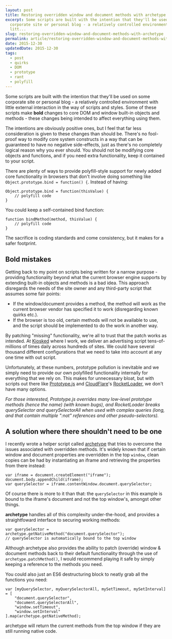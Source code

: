 ```yaml
---
layout: post
title: Restoring overridden window and document methods with archetype
excerpt: Some scripts are built with the intention that they'll be used on some
  corporate site or personal blog - a relatively controlled environment with
  litt...
slug: restoring-overridden-window-and-document-methods-with-archetype
permalink: article/restoring-overridden-window-and-document-methods-with-archetype/index.html
date: 2015-12-30
updatedDate: 2015-12-30
tags:
  - post
  - quirks
  - DOM
  - prototype
  - rant
  - polyfill
---
```


Some scripts are built with the intention that they'll be used on some corporate site or personal blog - a relatively controlled environment with little external interaction in the way of scripts and styles. Some of these scripts make **bold** changes to core DOM and window built-in objects and methods - these changes being intended to affect everything using them.

The intentions are obviously positive ones, but I feel that far less consideration is given to these changes than should be. There's no fool-proof way to modify core system constructs in a way that can be guaranteed to have no negative side-effects, just as there's no completely logical reason why you ever should. You should not be modifying core objects and functions, and if you need extra functionality, keep it contained to your script.

There are plenty of ways to provide polyfill-style support for newly added core functionality in browsers that don't involve doing something like `Object.prototype.bind = function() {`. Instead of having:

```
Object.prototype.bind = function(thisValue) {
	// polyfill code
}
```

You could keep a self-contained bind function:

```
function bindMethod(method, thisValue) {
	// polyfill code
}
```

The sacrifice is coding standards and come consistency, but it makes for a safer footprint.

## Bold mistakes

Getting back to my point on scripts being written for a narrow purpose - providing functionality beyond what the current browser engine supports by extending built-in objects and methods is a bad idea. This approach disregards the needs of the site owner and any third-party script that assumes some fair points:

 * If the window/document provides a method, the method will work as the current browser vendor has specified it to work (disregarding known quirks etc.).
 * If the browser is too old, certain methods will not be available to use, and the script should be implemented to do the work in another way.

By patching "missing" functionality, we're all to trust that the patch works as intended. At [Kiosked](http://kiosked.com) where I work, we deliver an advertising script tens-of-millions of times daily across hundreds of sites. We could have several thousand different configurations that we need to take into account at any one time with out script.

Unfortunately, at these numbers, prototype pollution is inevitable and we simply need to provide our own polyfilled functionality internally for everything that we rely on. This makes for unnecessary bloat, but with scripts out there like [Prototype.js](http://prototypejs.org/) and [CloudFlare](https://www.cloudflare.com/)'s [RocketLoader](https://support.cloudflare.com/hc/en-us/articles/200168056-What-does-Rocket-Loader-do), we don't have many options.

_For those interested, Prototype.js overrides many low-level prototype methods (hence the name) (with known bugs), and RocketLoader breaks querySelector and querySelectorAll when used with complex queries (long, and that contain multiple ":not" references and other pseudo-selectors)._

## A solution where there shouldn't need to be one

I recently wrote a helper script called [archetype](https://github.com/perry-mitchell/archetype) that tries to overcome the issues associated with overridden methods. It's widely known that if certain window and document properties are overridden in the top `window`, clean copies can be had by instantiating an iframe and retrieving the properties from there instead:

```
var iframe = document.createElement("iframe");
document.body.appendChild(iframe);
var querySelector = iframe.contentWindow.document.querySelector;
```

Of course there is more to it than that: the `querySelector` in this example is bound to the iframe's document and not the top window's, amongst other things.

**archetype** handles all of this complexity under-the-hood, and provides a straightfoward interface to securing working methods:

```
var querySelector = archetype.getNativeMethod("document.querySelector");
// querySelector is automatically bound to the top window
```

Although archetype also provides the ability to patch (override) window & document methods back to their default functionality through the use of `archetype.patchMethod()`, I would recommend playing it safe by simply keeping a reference to the methods you need.

You could also just an ES6 destructuring block to neatly grab all the functions you need:

```
var [myQuerySelector, myQuerySelectorAll, mySetTimeout, mySetInterval] = [
	"document.querySelector",
	"document.querySelectorAll",
	"window.setTimeout",
	"window.setInterval"
].map(archetype.getNativeMethod);
```

archetype will return the current methods from the top window if they are still running native code.
